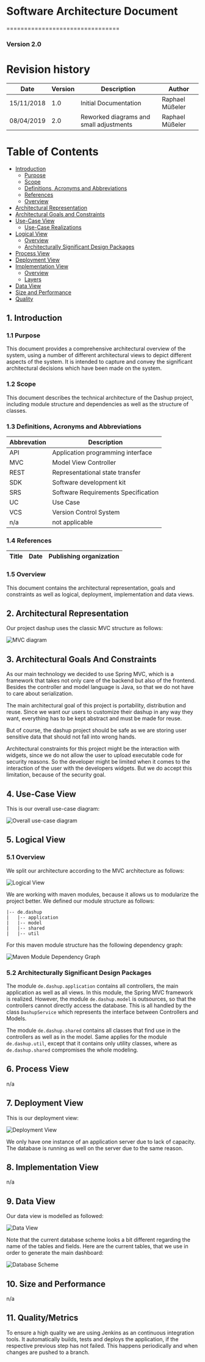 # Software Architecture Document
================================
### Version 2.0

# Revision history

| Date       | Version | Description                                          | Author           |
|------------|---------|------------------------------------------------------|------------------|
| 15/11/2018 | 1.0     | Initial Documentation                                | Raphael Müßeler  |
| 08/04/2019 | 2.0     | Reworked diagrams and small adjustments              | Raphael Müßeler  |

# Table of Contents
- [Introduction](#1-introduction)
    - [Purpose](#11-purpose)
    - [Scope](#12-scope)
    - [Definitions, Acronyms and Abbreviations](#13-definitions-acronyms-and-abbreviations)
    - [References](#14-references)
    - [Overview](#15-overview)
- [Architectural Representation](#2-architectural-representation)
- [Architectural Goals and Constraints](#3-architectural-goals-and-constraints)
- [Use-Case View](#4-use-case-view)
    - [Use-Case Realizations](#41-use-case-realizations)
- [Logical View](#5-logical-view)
    - [Overview](#51-overview)
    - [Architecturally Significant Design Packages](#52-architecturally-significant-design-packages)
- [Process View](#6-process-view)
- [Deployment View](#7-deployment-view)
- [Implementation View](#8-implementation-view)
    - [Overview](#81-overview)
    - [Layers](#82-layers)
- [Data View](#9-data-view)
- [Size and Performance](#10-size-and-performance)
- [Quality](#11-quality)

## 1. Introduction

### 1.1 Purpose

This document provides a comprehensive architectural overview of the system, using a number of different architectural 
views to depict different aspects of the system. It is intended to capture and convey the significant architectural 
decisions which have been made on the system.

### 1.2 Scope

This document describes the technical architecture of the Dashup project, including module structure and dependencies as 
well as the structure of classes.

### 1.3 Definitions, Acronyms and Abbreviations

| Abbrevation | Description                            |
| ----------- | -------------------------------------- |
| API         | Application programming interface      |
| MVC         | Model View Controller                  |
| REST        | Representational state transfer        |
| SDK         | Software development kit               |
| SRS         | Software Requirements Specification    |
| UC          | Use Case                               |
| VCS         | Version Control System                 |
| n/a         | not applicable                         |

### 1.4 References

| Title                             | Date       | Publishing organization   |
| --------------------------------- | ---------- | ------------------------- |

### 1.5 Overview

This document contains the architectural representation, goals and constraints as well as logical, deployment, 
implementation and data views.

## 2. Architectural Representation

Our project dashup uses the classic MVC structure as follows:

<img src="./img/architectural_representation.png" alt="MVC diagram" />

## 3. Architectural Goals And Constraints

As our main technology we decided to use Spring MVC, which is a framework that takes not only care of the backend but 
also of the frontend. Besides the controller and model language is Java, so that we do not have to care about 
serialization. 

The main architectural goal of this project is portability, distribution and reuse. Since we want our users to customize 
their dashup in any way they want, everything has to be kept abstract and must be made for reuse. 

But of course, the dashup project should be safe as we are storing user sensitive data that should not fall into wrong 
hands.

Architectural constraints for this project might be the interaction with widgets, since we do not allow the user to 
upload executable code for security reasons. So the developer might be limited when it comes to the interaction of the 
user with the developers widgets. But we do accept this limitation, because of the security goal. 

## 4. Use-Case View

This is our overall use-case diagram:

<img src="../srs/UCD.png" alt="Overall use-case diagram" />

## 5. Logical View

### 5.1 Overview

We split our architecture according to the MVC architecture as follows:

<img src="./img/dashup_class_diagram_mvc.png" alt="Logical View"/>

We are working with maven modules, because it allows us to modularize the project better. We defined our module 
structure as follows:

```
|-- de.dashup
|   |-- application
|   |-- model
|   |-- shared
|   |-- util
``` 

For this maven module structure has the following dependency graph:

<img src="./img/dashup_module_dependencies.png" alt="Maven Module Dependency Graph" /> 

### 5.2 Architecturally Significant Design Packages

The module `de.dashup.application` contains all controllers, the main application as well as all views. In this module, 
the Spring MVC framework is realized. However, the module `de.dashup.model` is outsources, so that the controllers 
cannot directly access the database. This is all handled by the class `DashupService` which represents the interface 
between Controllers and Models. 

The module `de.dashup.shared` contains all classes that find use in the controllers as well as in the model. Same 
applies for the module `de.dashup.util`, except that it contains only utility classes, where as `de.dashup.shared` 
compromises the whole modeling.

## 6. Process View

n/a

## 7. Deployment View

This is our deployment view:

<img src="./img/deployment_view.png" alt="Deployment View" />

We only have one instance of an application server due to lack of capacity. The database is running as well on the 
server due to the same reason.

## 8. Implementation View

n/a

## 9. Data View

Our data view is modelled as followed:

<img src="./img/data_view.png" alt="Data View" />

Note that the current database scheme looks a bit different regarding the name of the tables and fields. Here are the 
current tables, that we use in order to generate the main dashboard:

<img src="./img/database_scheme.png" alt="Database Scheme" />

## 10. Size and Performance

n/a

## 11. Quality/Metrics

To ensure a high quality we are using Jenkins as an continuous integration tools. It automatically builds, tests and 
deploys the application, if the respective previous step has not failed. This happens periodically and when changes are 
pushed to a branch. 
